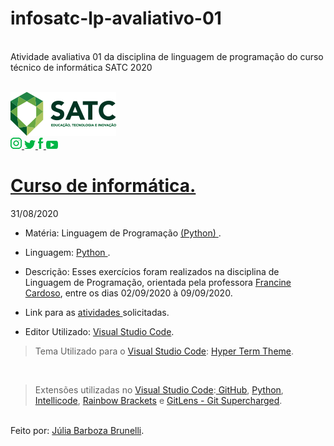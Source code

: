 # infosatc-lp-avaliativo-01
<br> Atividade  avaliativa  01 da disciplina de linguagem  de programação do curso técnico de informática SATC 2020 <br>


 
<br><a href="https://web.satc.edu.br/">
<img src="logo.png">
<br>
<a href="https://www.instagram.com/satceducacao//">
<img src="instagram.png">
</a>
<a href="https:https://twitter.com/satceducacao">
<img src="twitter.png">
</a>
<a href="https://www.facebook.com/satceducacao">
<img src="facebook.png">
</a>
<a href="https://www.youtube.com/user/satcweb">
<img src="you.png">
</a>
# <a href="https://www.instagram.com/infosatc/"> Curso de informática.</a>
 31/08/2020



 * Matéria: Linguagem de Programação  <a href="https://www.python.org/"> 
 (Python)
</a>.

* Linguagem: <a href="https://www.python.org/"> 
 Python
 </a>.

* Descrição: Esses exercícios foram realizados na disciplina de Linguagem de Programação, orientada pela professora <a href="https://www.instagram.com/francinecardoson/"> Francine Cardoso</a>, entre os dias 02/09/2020 à 09/09/2020.


* Link para as <a href="https://github.com/Mikix30/infosatc-lp-avaliativo-02">  atividades 
</a>solicitadas.

* Editor Utilizado: <a href="https://code.visualstudio.com/"> Visual Studio Code</a>.
> Tema Utilizado para o <a href="https://code.visualstudio.com/"> Visual Studio Code</a>: <a href="https://marketplace.visualstudio.com/items?itemName=hsnazar.hyper-term-theme"> Hyper Term Theme</a>.

<br>

> Extensões utilizadas no <a href="https://code.visualstudio.com/"> Visual Studio Code</a>:<a href="https://marketplace.visualstudio.com/items?itemName=KnisterPeter.vscode-github1"> GitHub</a>, <a href="https://marketplace.visualstudio.com/items?itemName=ms-python.python"> Python</a>, <a href="https://marketplace.visualstudio.com/items?itemName=VisualStudioExptTeam.vscodeintellicode"> Intellicode</a>, <a href="https://marketplace.visualstudio.com/items?itemName=2gua.rainbow-brackets"> Rainbow Brackets</a> e  <a href="https://marketplace.visualstudio.com/items?itemName=eamodio.gitlens"> GitLens - Git Supercharged</a>.
 

<br>
Feito por: <a href="https://www.instagram.com/jurumeia_/"> Júlia Barboza Brunelli</a>.
